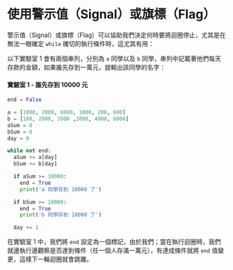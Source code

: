 # 使用警示值（Signal）或旗標（Flag）

警示值（Signal）或旗標（Flag）可以協助我們決定何時要將迴圈停止，尤其是在無法一眼確定 `while` 確切的執行條件時，這尤其有用：

以下實驗室 1 會有兩個串列，分別為 `a` 同學以及 `b` 同學，串列中記載著他們每天存款的金額，如果誰先存到一萬元，就輸出該同學的名字：

#### 實驗室 1 - 誰先存到 10000 元

```python
end = False

a = [1000, 2000, 6000, 1000, 200, 600]
b = [100, 2000, 2000 ,2000, 4000, 8000]
aSum = 0
bSum = 0
day = 0

while not end:
  aSum += a[day]
  bSum += b[day]

  if aSum >= 10000:
    end = True
    print('a 同學存到 10000 了')

  if bSum >= 10000:
    end = True
    print('b 同學存到 10000 了')

  day += 1
```

在實驗室 1 中，我們將 `end` 設定為一個標記，由於我們；當在執行迴圈時，我們就邊執行邊觀察是否達到條件（任一個人存滿一萬元），有達成條件就將 `end` 值變更，這樣下一輪迴圈就會跳離。

